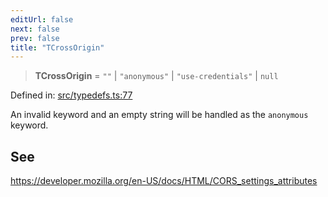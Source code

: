 ```yaml
---
editUrl: false
next: false
prev: false
title: "TCrossOrigin"
---
```


> **TCrossOrigin** = `""` \| `"anonymous"` \| `"use-credentials"` \| `null`

Defined in: [src/typedefs.ts:77](https://github.com/fabricjs/fabric.js/blob/9a792f4b7b8031f02ec7ea4ce8c99f810e45cfec/src/typedefs.ts#L77)

An invalid keyword and an empty string will be handled as the `anonymous` keyword.

## See

https://developer.mozilla.org/en-US/docs/HTML/CORS_settings_attributes
